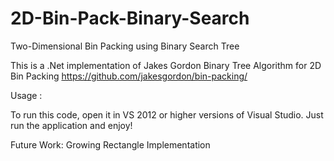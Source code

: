 # 2D-Bin-Pack-Binary-Search
Two-Dimensional Bin Packing using Binary Search Tree

This is a .Net implementation of Jakes Gordon Binary Tree Algorithm for 2D Bin Packing
https://github.com/jakesgordon/bin-packing/

Usage :

To run this code, open it in VS 2012 or higher versions of Visual Studio.
Just run the application and enjoy!

Future Work: 
Growing Rectangle Implementation
    
